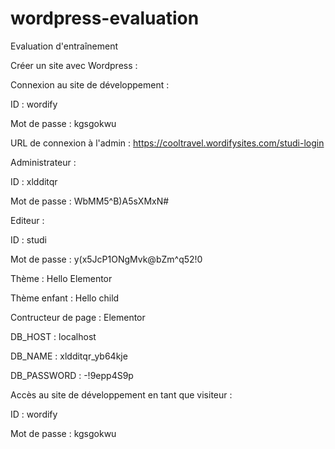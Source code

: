 # wordpress-evaluation

Evaluation d'entraînement

Créer un site avec Wordpress :

Connexion au site de développement :

ID : wordify

Mot de passe : kgsgokwu

URL de connexion à l'admin : https://cooltravel.wordifysites.com/studi-login

Administrateur : 

ID : xldditqr

Mot de passe : WbMM5^B)A5sXMxN#

Editeur : 

ID : studi

Mot de passe : y(x5JcP1ONgMvk@bZm^q52!0

Thème : Hello Elementor

Thème enfant : Hello child

Contructeur de page : Elementor

DB_HOST : localhost

DB_NAME : xldditqr_yb64kje

DB_PASSWORD : -!9epp4S9p


Accès au site de développement en tant que visiteur :

ID : wordify

Mot de passe : kgsgokwu

